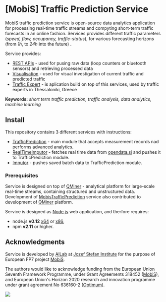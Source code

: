 # [MobiS] Traffic Prediction Service 



MobiS traffic prediction service is open-source data analytics application for processing real-time traffic streams and compyting short-term traffic forecasts in an online fashion. Services provides different traffic parameters (*speed, flow, occupancy, traffic-status*), for various forecasting horizons (from *1h*, to *24h* into the future) .

Service provides:
- [REST APIs](http://mustang.ijs.si:9567/routes) - used for pusing raw data (loop counters or bluetooth sensors) and retrieving processed data 
- [Visualisation](http://mustang.ijs.si:9567/) - used for visual investigation of current traffic and predicted traffic
- [Traffic Expert](http://green.infotrip.gr/mobis/) - is aplication build on top of this services, used by traffic experts in Thessaloniki, Greece

**Keywords:** *short term traffic prediction, traffic analysis, data analytics, machine learning*


## Install 
This repository contains 3 different services with instructions:
- [TrafficPrediction](https://github.com/bkazic/mobis-traffic-prediction-node/tree/master/TrafficPrediction) - 
    main module that accepts measurement records nad performs advanced analytics.
- [RealTimeImputor](https://github.com/bkazic/mobis-traffic-prediction-node/tree/master/RealTimeImputor) - 
    fetches real time data from [opendata.si](http://opendata.si/promet/counters/) and pushes it to TrafficPrediction module.
- [Imputor](https://github.com/bkazic/mobis-traffic-prediction-node/tree/master/Imputor) - 
    pushes saved batch data to TrafficPrediction module.
    

### Prerequisites
Service is designed on top of [QMiner](https://github.com/qminer/qminer) - analytical platform for 
large-scale real-time streams, containing structured and unstructured data. Development of 
[MobisTrafficPrediction](https://github.com/bkazic/mobis-traffic-prediction-node) service 
also contributed to development of [QMiner](https://github.com/qminer/qminer) platform.

Service is designed as [Node.js](https://nodejs.org/en/) web application, and therfore requires: 
- node.js **v0.12** [x64](https://nodejs.org/download/release/v0.12.7/x64/node-v0.12.7-x64.msi) or 
[x86](https://nodejs.org/download/release/v0.12.7/node-v0.12.7-x86.msi), 
- npm **v2.11** or higher.


## Acknowledgments

Service is developed by [AILab](http://ailab.ijs.si/) at 
[Jozef Stefan Institute](http://www.ijs.si/) for the purpose of European FP7 project [MobiS](https://sites.google.com/site/mobiseuprojecteu/).

The authors would like to acknowledge funding from the European Union Seventh Framework Programme, 
under Grant Agreements 318452 ([MobiS](https://sites.google.com/site/mobiseuprojecteu/)), and
European Union's Horizon 2020 research and innovation programme under grant agreement 
No 636160-2 ([Optimum](http://www.optimumproject.eu/)).

![](http://ailab.ijs.si/~blazf/eu.png)
